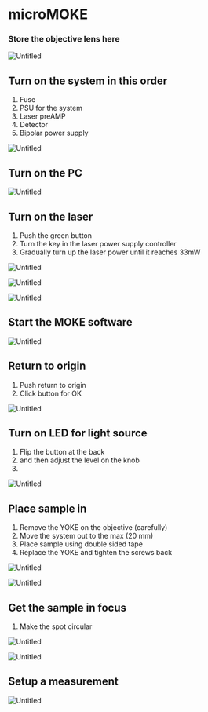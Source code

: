 # microMOKE

### Store the objective lens here

![Untitled](Untitled.jpeg)

## Turn on the system in this order

1. Fuse
2. PSU for the system
3. Laser preAMP
4. Detector
5. Bipolar power supply

![Untitled](Untitled%201.jpeg)

## Turn on the PC

![Untitled](Untitled%202.jpeg)

## Turn on the laser

1. Push the green button 
2. Turn the key in the laser power supply controller
3. Gradually turn up the laser power until it reaches 33mW

![Untitled](Untitled%203.jpeg)

![Untitled](Untitled%204.jpeg)

![Untitled](Untitled%205.jpeg)

## Start the MOKE software

![Untitled](Untitled%206.jpeg)

## Return to origin

1. Push return to origin
2. Click button for OK

![Untitled](Untitled%207.jpeg)

## Turn on LED for light source

1. Flip the button at the back
2. and then adjust the level on the knob
3. 

![Untitled](Untitled%208.jpeg)

## Place sample in

1. Remove the YOKE on the objective (carefully)
2. Move the system out to the max (20 mm)
3. Place sample using double sided tape
4. Replace the YOKE and tighten the screws back

![Untitled](Untitled%209.jpeg)

![Untitled](Untitled%2010.jpeg)

## Get the sample in focus

1. Make the spot circular

![Untitled](Untitled%2011.jpeg)

![Untitled](Untitled%2012.jpeg)

## Setup a measurement

![Untitled](Untitled%2013.jpeg)